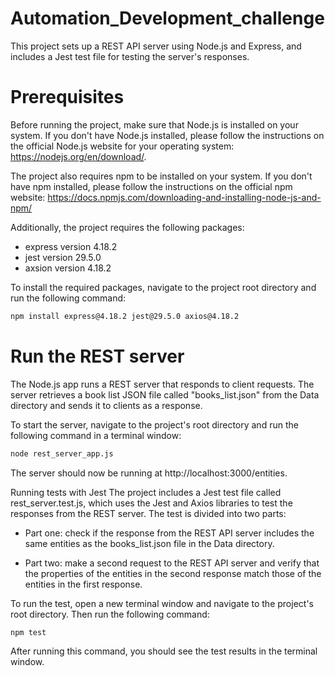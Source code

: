 # Automation_Development_challenge

This project sets up a REST API server using Node.js and Express, and includes a Jest test file for testing the server's responses.

# Prerequisites

Before running the project, make sure that Node.js is installed on your system. If you don't have Node.js installed, please follow the instructions on the official Node.js website for your operating system: https://nodejs.org/en/download/.

The project also requires npm to be installed on your system. If you don't have npm installed, please follow the instructions on the official npm website: https://docs.npmjs.com/downloading-and-installing-node-js-and-npm/

Additionally, the project requires the following packages:

* express version 4.18.2
* jest version 29.5.0
* axsion version 4.18.2

To install the required packages, navigate to the project root directory and run the following command:

```sh
npm install express@4.18.2 jest@29.5.0 axios@4.18.2
```

# Run the REST server

The Node.js app runs a REST server that responds to client requests. The server retrieves a book list JSON file called "books_list.json" from the Data directory and sends it to clients as a response.

To start the server, navigate to the project's root directory and run the following command in a terminal window:

```sh
node rest_server_app.js
```
The server should now be running at http://localhost:3000/entities.


Running tests with Jest
The project includes a Jest test file called rest_server.test.js, which uses the Jest and Axios libraries to test the responses from the REST server. The test is divided into two parts:

* Part one: check if the response from the REST API server includes the same entities as the books_list.json file in the Data directory.

* Part two: make a second request to the REST API server and verify that the properties of the entities in the second response match those of the entities in the first response.

To run the test, open a new terminal window and navigate to the project's root directory. Then run the following command:

```sh
npm test
```
After running this command, you should see the test results in the terminal window.


